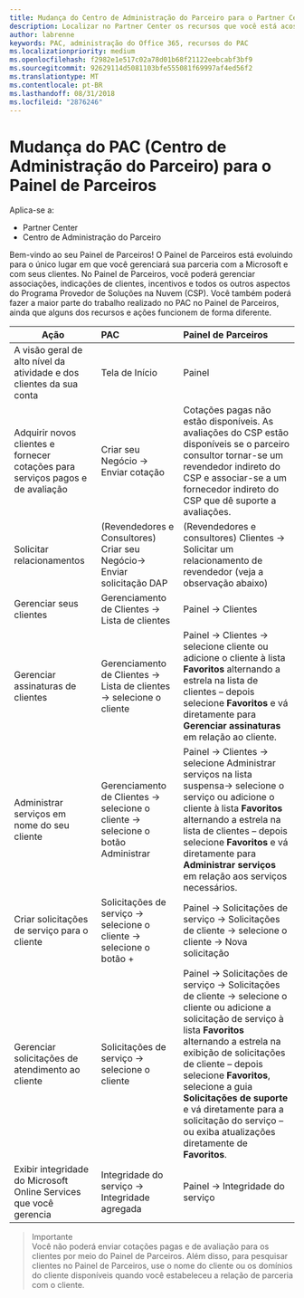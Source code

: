 ```yaml
---
title: Mudança do Centro de Administração do Parceiro para o Partner Center
description: Localizar no Partner Center os recursos que você está acostumado a usar no Centro de Administração do Parceiro
author: labrenne
keywords: PAC, administração do Office 365, recursos do PAC
ms.localizationpriority: medium
ms.openlocfilehash: f2982e1e517c02a78d01b68f21122eebcabf3bf9
ms.sourcegitcommit: 92629114d5081103bfe555081f69997af4ed56f2
ms.translationtype: MT
ms.contentlocale: pt-BR
ms.lasthandoff: 08/31/2018
ms.locfileid: "2876246"
---
```

# <a name="moving-from-partner-admin-center-pac-to-the-partner-dashboard"></a>Mudança do PAC (Centro de Administração do Parceiro) para o Painel de Parceiros

Aplica-se a:
- Partner Center
- Centro de Administração do Parceiro

Bem-vindo ao seu Painel de Parceiros! O Painel de Parceiros está evoluindo para o único lugar em que você gerenciará sua parceria com a Microsoft e com seus clientes. No Painel de Parceiros, você poderá gerenciar associações, indicações de clientes, incentivos e todos os outros aspectos do Programa Provedor de Soluções na Nuvem (CSP). Você também poderá fazer a maior parte do trabalho realizado no PAC no Painel de Parceiros, ainda que alguns dos recursos e ações funcionem de forma diferente. 


|**Ação**   |**PAC**   |**Painel de Parceiros**   |
|--------------|:--------------|:---------------|
|A visão geral de alto nível da atividade e dos clientes da sua conta|Tela de Início|Painel|
|Adquirir novos clientes e fornecer cotações para serviços pagos e de avaliação|Criar seu Negócio -> Enviar cotação|Cotações pagas não estão disponíveis. As avaliações do CSP estão disponíveis se o parceiro consultor tornar-se um revendedor indireto do CSP e associar-se a um fornecedor indireto do CSP que dê suporte a avaliações. |
|Solicitar relacionamentos|(Revendedores e Consultores) Criar seu Negócio-> Enviar solicitação DAP|(Revendedores e consultores) Clientes -> Solicitar um relacionamento de revendedor (veja a observação abaixo)|
|Gerenciar seus clientes|Gerenciamento de Clientes -> Lista de clientes|Painel -> Clientes|
|Gerenciar assinaturas de clientes|Gerenciamento de Clientes -> Lista de clientes -> selecione o cliente|Painel -> Clientes -> selecione cliente ou adicione o cliente à lista **Favoritos** alternando a estrela na lista de clientes – depois selecione **Favoritos** e vá diretamente para **Gerenciar assinaturas** em relação ao cliente.|
|Administrar serviços em nome do seu cliente|Gerenciamento de Clientes -> selecione o cliente -> selecione o botão Administrar|Painel -> Clientes -> selecione Administrar serviços na lista suspensa-> selecione o serviço ou adicione o cliente à lista **Favoritos** alternando a estrela na lista de clientes – depois selecione **Favoritos** e vá diretamente para **Administrar serviços** em relação aos serviços necessários.|
|Criar solicitações de serviço para o cliente|Solicitações de serviço -> selecione o cliente -> selecione o botão + | Painel -> Solicitações de serviço -> Solicitações de cliente -> selecione o cliente -> Nova solicitação|
|Gerenciar solicitações de atendimento ao cliente| Solicitações de serviço -> selecione o cliente|Painel -> Solicitações de serviço -> Solicitações de cliente -> selecione o cliente ou adicione a solicitação de serviço à lista **Favoritos** alternando a estrela na exibição de solicitações de cliente – depois selecione **Favoritos**, selecione a guia **Solicitações de suporte** e vá diretamente para a solicitação do serviço – ou exiba atualizações diretamente de **Favoritos**.|
|Exibir integridade do Microsoft Online Services que você gerencia|Integridade do serviço -> Integridade agregada|Painel -> Integridade do serviço|

>Importante<br>
Você não poderá enviar cotações pagas e de avaliação para os clientes por meio do Painel de Parceiros. Além disso, para pesquisar clientes no Painel de Parceiros, use o nome do cliente ou os domínios do cliente disponíveis quando você estabeleceu a relação de parceria com o cliente.